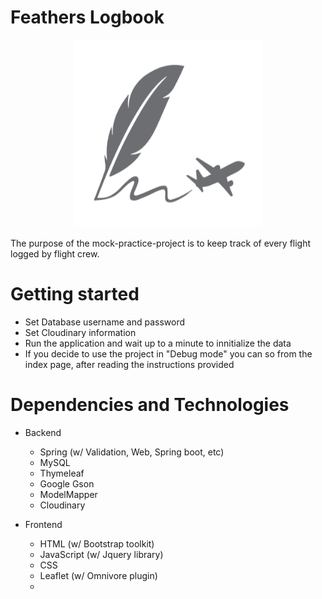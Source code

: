 # Feathers Logbook

<p align="center">
  <img height="300" width="300" src="https://github.com/Vellani/Feathers/blob/master/src/main/resources/static/images/svg/feathers-logo.svg">
</p>

The purpose of the mock-practice-project is to keep track of every flight logged by flight crew.

# Getting started

* Set Database username and password
* Set Cloudinary information
* Run the application and wait up to a minute to innitialize the data
* If you decide to use the project in "Debug mode" you can so 
  from the index page, after reading the instructions provided

# Dependencies and Technologies

- Backend
  * Spring (w/ Validation, Web, Spring boot, etc)
  * MySQL
  * Thymeleaf
  * Google Gson
  * ModelMapper
  * Cloudinary

- Frontend
  * HTML (w/ Bootstrap toolkit)
  * JavaScript (w/ Jquery library)
  * CSS 
  * Leaflet (w/ Omnivore plugin)
  * 
